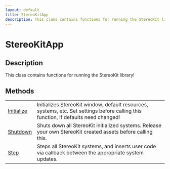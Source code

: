 ```yaml
---
layout: default
title: StereoKitApp
description: This class contains functions for running the StereoKit library!
---
```

# StereoKitApp

## Description
This class contains functions for running the StereoKit library!



## Methods

|  |  |
|--|--|
|[Initialize](/assets/pages/Reference/StereoKitApp/Initialize.html)|Initializes StereoKit window, default resources, systems, etc. Set settings before calling this function, if defaults need changed!|
|[Shutdown](/assets/pages/Reference/StereoKitApp/Shutdown.html)|Shuts down all StereoKit initialized systems. Release your own StereoKit created assets before calling this.|
|[Step](/assets/pages/Reference/StereoKitApp/Step.html)|Steps all StereoKit systems, and inserts user code via callback between the appropriate system updates.|


